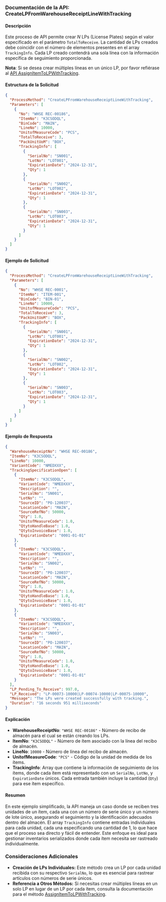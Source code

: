 ### Documentación de la API: CreateLPFromWarehouseReceiptLineWithTracking

#### Descripción
Este proceso de API permite crear *N* LPs (License Plates) según el valor especificado en el parámetro `TotalToReceive`. La cantidad de LPs creados debe coincidir con el número de elementos presentes en el array `TrackingInfo`. Cada LP creado contendrá una sola línea con la información específica de seguimiento proporcionada.

**Nota**: Si se desea crear múltiples líneas en un único LP, por favor refiérase al [API AssignItemToLPWithTracking](https://dev.azure.com/MSCloudExperts/Plur-e/_wiki/wikis/Plur-e.wiki/458/AssignItemToLPWithTracking).

#### Estructura de la Solicitud
```json
{
  "ProcessMethod": "CreateLPFromWarehouseReceiptLineWithTracking",
  "Parameters": [
    {
      "No": "WHSE REC-00186",
      "ItemNo": "K3CSODQL",
      "BinCode": "MAIN",
      "LineNo": 10000,
      "UnitofMeasureCode": "PCS",
      "TotalToReceive": 3,
      "PackUnitUoM": "BOX",
      "TrackingInfo": [
        {
          "SerialNo": "SN001",
          "LotNo": "LOT001",
          "ExpirationDate": "2024-12-31",
          "Qty": 1
        },
        {
          "SerialNo": "SN002",
          "LotNo": "LOT002",
          "ExpirationDate": "2024-12-31",
          "Qty": 1
        },
        {
          "SerialNo": "SN003",
          "LotNo": "LOT003",
          "ExpirationDate": "2024-12-31",
          "Qty": 1
        }
      ]
    }
  ]
}
```

#### Ejemplo de Solicitud
```json
{
  "ProcessMethod": "CreateLPFromWarehouseReceiptLineWithTracking",
  "Parameters": [
    {
      "No": "WHSE REC-0001",
      "ItemNo": "ITEM-001",
      "BinCode": "BIN-01",
      "LineNo": 10000,
      "UnitofMeasureCode": "PCS",
      "TotalToReceive": 3,
      "PackUnitUoM": "BOX",
      "TrackingInfo": [
        {
          "SerialNo": "SN001",
          "LotNo": "LOT001",
          "ExpirationDate": "2024-12-31",
          "Qty": 1
        },
        {
          "SerialNo": "SN002",
          "LotNo": "LOT002",
          "ExpirationDate": "2024-12-31",
          "Qty": 1
        },
        {
          "SerialNo": "SN003",
          "LotNo": "LOT003",
          "ExpirationDate": "2024-12-31",
          "Qty": 1
        }
      ]
    }
  ]
}
```

#### Ejemplo de Respuesta
```json
{
  "WarehouseReceiptNo": "WHSE REC-00186",
  "ItemNo": "K3CSODQL",
  "LineNo": 10000,
  "VariantCode": "NMEDXXX",
  "TrackingSpecificationOpen": [
    {
      "ItemNo": "K3CSODQL",
      "VariantCode": "NMEDXXX",
      "Description": "",
      "SerialNo": "SN001",
      "LotNo": "",
      "SourceID": "PO-120037",
      "LocationCode": "MAIN",
      "SourceRefNo": 50000,
      "Qty": 1.0,
      "UnitofMeasureCode": 1.0,
      "QtytoHandleBase": 1.0,
      "QtytoInvoiceBase": 1.0,
      "ExpirationDate": "0001-01-01"
    },
    {
      "ItemNo": "K3CSODQL",
      "VariantCode": "NMEDXXX",
      "Description": "",
      "SerialNo": "SN002",
      "LotNo": "",
      "SourceID": "PO-120037",
      "LocationCode": "MAIN",
      "SourceRefNo": 50000,
      "Qty": 1.0,
      "UnitofMeasureCode": 1.0,
      "QtytoHandleBase": 1.0,
      "QtytoInvoiceBase": 1.0,
      "ExpirationDate": "0001-01-01"
    },
    {
      "ItemNo": "K3CSODQL",
      "VariantCode": "NMEDXXX",
      "Description": "",
      "SerialNo": "SN003",
      "LotNo": "",
      "SourceID": "PO-120037",
      "LocationCode": "MAIN",
      "SourceRefNo": 50000,
      "Qty": 1.0,
      "UnitofMeasureCode": 1.0,
      "QtytoHandleBase": 1.0,
      "QtytoInvoiceBase": 1.0,
      "ExpirationDate": "0001-01-01"
    }
  ],
  "LP_Pending_To_Receive": 997.0,
  "LP_Received": "LP-00073-10000|LP-00074-10000|LP-00075-10000",
  "Message": "The LPs were created successfully with tracking.",
  "Duration": "16 seconds 951 milliseconds"
}
```

#### Explicación
- **WarehouseReceiptNo**: `"WHSE REC-00186"` - Número de recibo de almacén para el cual se están creando los LPs.
- **ItemNo**: `"K3CSODQL"` - Número de ítem asociado con la línea del recibo de almacén.
- **LineNo**: `10000` - Número de línea del recibo de almacén.
- **UnitofMeasureCode**: `"PCS"` - Código de la unidad de medida de los ítems.
- **TrackingInfo**: Array que contiene la información de seguimiento de los ítems, donde cada ítem está representado con un `SerialNo`, `LotNo`, y `ExpirationDate` únicos. Cada entrada también incluye la cantidad (`Qty`) para ese ítem específico.

#### Resumen
En este ejemplo simplificado, la API maneja un caso donde se reciben tres unidades de un ítem, cada una con un número de serie único y un número de lote único, asegurando el seguimiento y la identificación adecuados dentro del almacén. El array `TrackingInfo` contiene entradas individuales para cada unidad, cada una especificando una cantidad de 1, lo que hace que el proceso sea directo y fácil de entender. Este enfoque es ideal para gestionar inventarios serializados donde cada ítem necesita ser rastreado individualmente.

### Consideraciones Adicionales
- **Creación de LPs Individuales:** Este método crea un LP por cada unidad recibida con su respectivo `SerialNo`, lo que es esencial para rastrear artículos con números de serie únicos.
- **Referencia a Otros Métodos:** Si necesitas crear múltiples líneas en un solo LP en lugar de un LP por cada ítem, consulta la documentación para el método [AssignItemToLPWithTracking](https://dev.azure.com/MSCloudExperts/Plur-e/_wiki/wikis/Plur-e.wiki/458/AssignItemToLPWithTracking).